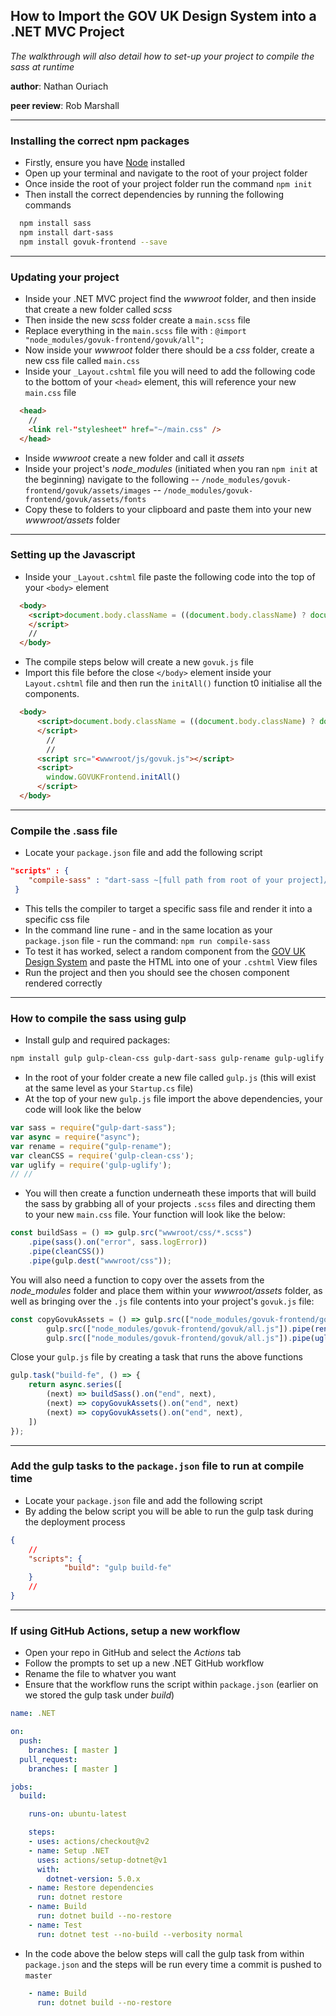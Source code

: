 ## How to Import the GOV UK Design System into a .NET MVC Project

_The walkthrough will also detail how to set-up your project to compile the sass at runtime_

**author**: Nathan Ouriach

**peer review**: Rob Marshall

___

### Installing the correct npm packages

- Firstly, ensure you have [Node](https://nodejs.org/en/) installed 
- Open up your terminal and navigate to the root of your project folder
- Once inside the root of your project folder run the command `npm init`
- Then install the correct dependencies by running the following commands
```sh
  npm install sass
  npm install dart-sass
  npm install govuk-frontend --save
```
___
### Updating your project

- Inside your .NET MVC project find the _wwwroot_ folder, and then inside that create a new folder called _scss_ 
- Then inside the new _scss_ folder create a `main.scss` file
- Replace everything in the `main.scss` file with : `@import "node_modules/govuk-frontend/govuk/all";`
- Now inside your _wwwroot_ folder there should be a _css_ folder, create a new css file called `main.css` 
- Inside your `_Layout.cshtml` file you will need to add the following code to the bottom of your `<head>` element, this will reference your new `main.css` file

```html
  <head>
    //    
    <link rel-"stylesheet" href="~/main.css" />
  </head>
 ```
- Inside _wwwroot_ create a new folder and call it _assets_
- Inside your project's _node_modules_ (initiated when you ran `npm init` at the beginning) navigate to the following 
-- `/node_modules/govuk-frontend/govuk/assets/images`
-- `/node_modules/govuk-frontend/govuk/assets/fonts`
- Copy these to folders to your clipboard and paste them into your new _wwwroot/assets_ folder
___
### Setting up the Javascript

- Inside your `_Layout.cshtml` file  paste the following code into the top of your `<body>` element
```html
  <body>
    <script>document.body.className = ((document.body.className) ? document.body.className + ' js-enabled' : 'js-enabled');
    </script>
    //
  </body>
``` 

- The compile steps below will create a new `govuk.js` file
- Import this file before the close `</body>` element inside your `Layout.cshtml` file and then run the `initAll()` function t0 initialise all the components.

```html
  <body>
      <script>document.body.className = ((document.body.className) ? document.body.className + ' js-enabled' : 'js-enabled');
      </script>
        //
        //
      <script src="<wwwroot/js/govuk.js"></script>
      <script>
        window.GOVUKFrontend.initAll()
      </script>
  </body>
```
___
### Compile the .sass file

- Locate your `package.json` file and add the following script
```json
"scripts" : {
    "compile-sass" : "dart-sass ~[full path from root of your project]/wwwroot/scss/main.scss [full path from root of your project]/wwwroot/css/main.css"
 } 
```
- This tells the compiler to target a specific sass file and render it into a specific css file
- In the command line rune - and in the same location as your `package.json` file - run the command: `npm run compile-sass`
- To test it has worked, select a random component from the [GOV UK Design System](https://design-system.service.gov.uk/components/) and paste the HTML into one of your `.cshtml` View files
- Run the project and then you should see the chosen component rendered correctly
___
### How to compile the sass using gulp
- Install gulp and required packages:
```sh
npm install gulp gulp-clean-css gulp-dart-sass gulp-rename gulp-uglify
```

- In the root of your folder create a new file called `gulp.js` (this will exist at the same level as your `Startup.cs` file)
- At the top of your new `gulp.js` file import the above dependencies, your code will look like the below

```js
var sass = require("gulp-dart-sass");
var async = require("async");
var rename = require("gulp-rename");
var cleanCSS = require('gulp-clean-css');
var uglify = require('gulp-uglify');
// //
```

- You will then create a function underneath these imports that will build the sass by grabbing all of your projects `.scss` files  and directing them to your new `main.css` file. Your function will look like the below:
```js
const buildSass = () => gulp.src("wwwroot/css/*.scss")
	.pipe(sass().on("error", sass.logError))
	.pipe(cleanCSS())
	.pipe(gulp.dest("wwwroot/css"));
```
You will also need a function to copy over the assets from the _node_modules_ folder and place them within your _wwwroot/assets_ folder, as well as bringing over the `.js` file contents into your project's `govuk.js` file:
```js
const copyGovukAssets = () => gulp.src(["node_modules/govuk-frontend/govuk/assets/**/*"]).pipe(gulp.dest("wwwroot/assets")).on("end", () =>
	    gulp.src(["node_modules/govuk-frontend/govuk/all.js"]).pipe(rename("govuk.js")).pipe(gulp.dest("wwwroot/js/")));
	    gulp.src(["node_modules/govuk-frontend/govuk/all.js"]).pipe(uglify()).pipe(rename("govuk.js")).pipe(gulp.dest("wwwroot/js/")));
```
Close your `gulp.js` file by creating a task that runs the above functions
```js
gulp.task("build-fe", () => {
	return async.series([
		(next) => buildSass().on("end", next),
		(next) => copyGovukAssets().on("end", next)
		(next) => copyGovukAssets().on("end", next),
	])
}); 
```
___
### Add the gulp tasks to the `package.json` file to run at compile time
- Locate your `package.json` file and add the following script 
- By adding the below script you will be able to run the gulp task during the deployment process
```json
{
    //
    "scripts": {
            "build": "gulp build-fe"
    }
    //
}
```
___
### If using GitHub Actions, setup a new workflow 
- Open your repo in GitHub and select the _Actions_ tab
- Follow the prompts to set up a new .NET GitHub workflow
- Rename the file to whatver you want
- Ensure that the workflow runs the script within `package.json` (earlier on we stored the gulp task under _build_)
```yml
name: .NET

on:
  push:
    branches: [ master ]
  pull_request:
    branches: [ master ]

jobs:
  build:

    runs-on: ubuntu-latest

    steps:
    - uses: actions/checkout@v2
    - name: Setup .NET
      uses: actions/setup-dotnet@v1
      with:
        dotnet-version: 5.0.x
    - name: Restore dependencies
      run: dotnet restore
    - name: Build
      run: dotnet build --no-restore
    - name: Test
      run: dotnet test --no-build --verbosity normal
```
- In the code above the below steps will call the gulp task from within `package.json` and the steps will be run every time a commit is pushed to `master`
```yml
    - name: Build
      run: dotnet build --no-restore
  ```
